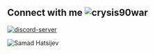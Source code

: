 ## Connect with me ![crysis90war](https://komarev.com/ghpvc/?username=crysis90war&label=Profile%20views&color=0e75b6&style=flat)

<a href="https://discord.gg/qCmfVFT3Ud" target="_blank">![discord-server](https://img.shields.io/badge/Discord-5865F2?style=for-the-badge&logo=discord&logoColor=white)</a>

![Samad Hatsijev](https://github-readme-stats.vercel.app/api/top-langs?username=samadh90&show_icons=true&locale=en&layout=compact)

<!--

| Data manipulation                       | Back-End Development                    | Advanced Aspects of .NET Development | Front-End Development          |
|-----------------------------------------|-----------------------------------------|--------------------------------------|--------------------------------|
| Relational modeling and denormalization | Algorithmic in C#                       | Design with Design Patterns          | HTML5/CSS3: advanced aspects   |
| Development in declarative SQL          | Programming in C#                       | Web API and .NET                     | Angular for the .NET framework |
| Development in procedural SQL           | Database connectivity with ADO and LINQ | Deployment under AZURE               | VueJS                          |
|                                         | Entity framework                        | SignalR                              | JQuery                         |
|                                         | WPF with MVVM                           | .NET Core: C# and ASP                | JavaScript                     |
|                                         | ASP with MVC                            | Xamarin                              |                                |
|                                         |                                         | Security in the .NET framework       |                                |

-->
